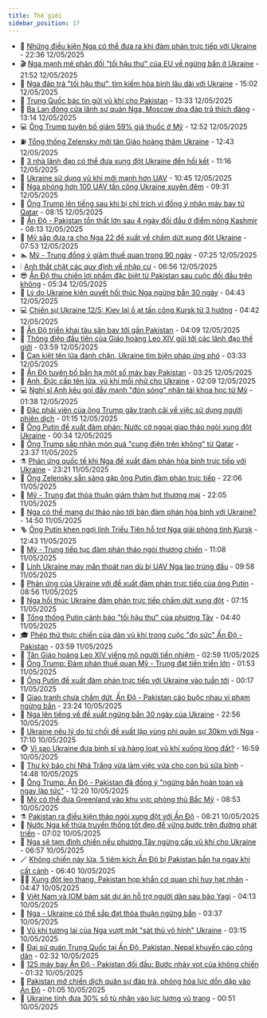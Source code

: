 ```yaml
---
title: Thế giới
sidebar_position: 17
---
```


<!-- dantri-the-gioi:START -->
- 🌋 [Những điều kiện Nga có thể đưa ra khi đàm phán trực tiếp với Ukraine](https://dantri.com.vn/the-gioi/nhung-dieu-kien-nga-co-the-dua-ra-khi-dam-phan-truc-tiep-voi-ukraine-20250513053010252.htm) - 22:36 12/05/2025
- 🎬 [Nga mạnh mẽ phản đối &quot;tối hậu thư&quot; của EU về ngừng bắn ở Ukraine](https://dantri.com.vn/the-gioi/nga-manh-me-phan-doi-toi-hau-thu-cua-eu-ve-ngung-ban-o-ukraine-20250512215228595.htm) - 21:52 12/05/2025
- 🧰 [Nga đáp trả &quot;tối hậu thư&quot;, tìm kiếm hòa bình lâu dài với Ukraine](https://dantri.com.vn/the-gioi/nga-dap-tra-toi-hau-thu-tim-kiem-hoa-binh-lau-dai-voi-ukraine-20250512192019982.htm) - 15:02 12/05/2025
- 🌋 [Trung Quốc bác tin gửi vũ khí cho Pakistan](https://dantri.com.vn/the-gioi/trung-quoc-bac-tin-gui-vu-khi-cho-pakistan-20250512200809796.htm) - 13:33 12/05/2025
- 🗽 [Ba Lan đóng cửa lãnh sự quán Nga, Moscow dọa đáp trả thích đáng](https://dantri.com.vn/the-gioi/ba-lan-dong-cua-lanh-su-quan-nga-moscow-doa-dap-tra-thich-dang-20250512185251568.htm) - 13:14 12/05/2025
- 💻 [Ông Trump tuyên bố giảm 59% giá thuốc ở Mỹ](https://dantri.com.vn/the-gioi/ong-trump-tuyen-bo-giam-59-gia-thuoc-o-my-20250512194813208.htm) - 12:52 12/05/2025
- ⛽️ [Tổng thống Zelensky mời tân Giáo hoàng thăm Ukraine](https://dantri.com.vn/the-gioi/tong-thong-zelensky-moi-tan-giao-hoang-tham-ukraine-20250512193605273.htm) - 12:43 12/05/2025
- 🤩 [3 nhà lãnh đạo có thể đưa xung đột Ukraine đến hồi kết](https://dantri.com.vn/the-gioi/3-nha-lanh-dao-co-the-dua-xung-dot-ukraine-den-hoi-ket-20250512165733818.htm) - 11:16 12/05/2025
- 🧐 [Ukraine sử dụng vũ khí mới mạnh hơn UAV](https://dantri.com.vn/the-gioi/ukraine-su-dung-vu-khi-moi-manh-hon-uav-20250512164613514.htm) - 10:45 12/05/2025
- 🎊 [Nga phóng hơn 100 UAV tấn công Ukraine xuyên đêm](https://dantri.com.vn/the-gioi/nga-phong-hon-100-uav-tan-cong-ukraine-xuyen-dem-20250512162554807.htm) - 09:31 12/05/2025
- 📝 [Ông Trump lên tiếng sau khi bị chỉ trích vì đồng ý nhận máy bay từ Qatar](https://dantri.com.vn/the-gioi/ong-trump-len-tieng-sau-khi-bi-chi-trich-vi-dong-y-nhan-may-bay-tu-qatar-20250512151140337.htm) - 08:15 12/05/2025
- 🤡 [Ấn Độ - Pakistan tổn thất lớn sau 4 ngày đối đầu ở điểm nóng Kashmir](https://dantri.com.vn/the-gioi/an-do-pakistan-ton-that-lon-sau-4-ngay-doi-dau-o-diem-nong-kashmir-20250512150316476.htm) - 08:13 12/05/2025
- 🥷 [Mỹ sắp đưa ra cho Nga 22 đề xuất về chấm dứt xung đột Ukraine](https://dantri.com.vn/the-gioi/my-sap-dua-ra-cho-nga-22-de-xuat-ve-cham-dut-xung-dot-ukraine-20250512144410935.htm) - 07:53 12/05/2025
- 🏊 [Mỹ - Trung đồng ý giảm thuế quan trong 90 ngày](https://dantri.com.vn/the-gioi/my-trung-dong-y-giam-thue-quan-trong-90-ngay-20250512142441810.htm) - 07:25 12/05/2025
- 🕯 [Anh thắt chặt các quy định về nhập cư](https://dantri.com.vn/the-gioi/anh-that-chat-cac-quy-dinh-ve-nhap-cu-20250512134534318.htm) - 06:56 12/05/2025
- 😎 [Ấn Độ thu chiến lợi phẩm đặc biệt từ Pakistan sau cuộc đối đầu trên không](https://dantri.com.vn/the-gioi/an-do-thu-chien-loi-pham-dac-biet-tu-pakistan-sau-cuoc-doi-dau-tren-khong-20250512113936401.htm) - 05:34 12/05/2025
- 🌈 [Lý do Ukraine kiên quyết hối thúc Nga ngừng bắn 30 ngày](https://dantri.com.vn/the-gioi/ly-do-ukraine-kien-quyet-hoi-thuc-nga-ngung-ban-30-ngay-20250512113202906.htm) - 04:43 12/05/2025
- 💻 [Chiến sự Ukraine 12/5: Kiev lại ồ ạt tấn công Kursk từ 3 hướng](https://dantri.com.vn/the-gioi/chien-su-ukraine-125-kiev-lai-o-at-tan-cong-kursk-tu-3-huong-20250512112243318.htm) - 04:42 12/05/2025
- 🤖 [Ấn Độ triển khai tàu sân bay tới gần Pakistan](https://dantri.com.vn/the-gioi/an-do-trien-khai-tau-san-bay-toi-gan-pakistan-20250512110837385.htm) - 04:09 12/05/2025
- 🦏 [Thông điệp đầu tiên của Giáo hoàng Leo XIV gửi tới các lãnh đạo thế giới](https://dantri.com.vn/the-gioi/thong-diep-dau-tien-cua-giao-hoang-leo-xiv-gui-toi-cac-lanh-dao-the-gioi-20250512105006359.htm) - 03:59 12/05/2025
- 🌁 [Cạn kiệt tên lửa đánh chặn, Ukraine tìm biện pháp ứng phó](https://dantri.com.vn/the-gioi/can-kiet-ten-lua-danh-chan-ukraine-tim-bien-phap-ung-pho-20250512094459922.htm) - 03:33 12/05/2025
- 🐘 [Ấn Độ tuyên bố bắn hạ một số máy bay Pakistan](https://dantri.com.vn/the-gioi/an-do-tuyen-bo-ban-ha-mot-so-may-bay-pakistan-20250512100704418.htm) - 03:25 12/05/2025
- 🥷 [Anh, Đức cấp tên lửa, vũ khí mồi nhử cho Ukraine](https://dantri.com.vn/the-gioi/anh-duc-cap-ten-lua-vu-khi-moi-nhu-cho-ukraine-20250512090723883.htm) - 02:09 12/05/2025
- 💻 [Nghị sĩ Anh kêu gọi đẩy mạnh &quot;đón sóng&quot; nhân tài khoa học từ Mỹ](https://dantri.com.vn/the-gioi/nghi-si-anh-keu-goi-day-manh-don-song-nhan-tai-khoa-hoc-tu-my-20250511182524127.htm) - 01:38 12/05/2025
- 🎡 [Đặc phái viên của ông Trump gây tranh cãi về việc sử dụng người phiên dịch](https://dantri.com.vn/the-gioi/dac-phai-vien-cua-ong-trump-gay-tranh-cai-ve-viec-su-dung-nguoi-phien-dich-20250512075446414.htm) - 01:15 12/05/2025
- 🧰 [Ông Putin đề xuất đàm phán: Nước cờ ngoại giao tháo ngòi xung đột Ukraine](https://dantri.com.vn/the-gioi/ong-putin-de-xuat-dam-phan-nuoc-co-ngoai-giao-thao-ngoi-xung-dot-ukraine-20250512072429351.htm) - 00:34 12/05/2025
- 🥸 [Ông Trump sắp nhận món quà &quot;cung điện trên không&quot; từ Qatar](https://dantri.com.vn/the-gioi/ong-trump-sap-nhan-mon-qua-cung-dien-tren-khong-tu-qatar-20250512063509462.htm) - 23:37 11/05/2025
- ⚗️ [Phản ứng quốc tế khi Nga đề xuất đàm phán hòa bình trực tiếp với Ukraine](https://dantri.com.vn/the-gioi/phan-ung-quoc-te-khi-nga-de-xuat-dam-phan-hoa-binh-truc-tiep-voi-ukraine-20250512060503258.htm) - 23:21 11/05/2025
- 🌮 [Ông Zelensky sẵn sàng gặp ông Putin đàm phán trực tiếp](https://dantri.com.vn/the-gioi/ong-zelensky-san-sang-gap-ong-putin-dam-phan-truc-tiep-20250512005514749.htm) - 22:06 11/05/2025
- 🎃 [Mỹ - Trung đạt thỏa thuận giảm thâm hụt thương mại](https://dantri.com.vn/the-gioi/my-trung-dat-thoa-thuan-giam-tham-hut-thuong-mai-20250512015658547.htm) - 22:05 11/05/2025
- 💫 [Nga có thể mang dự thảo nào tới bàn đàm phán hòa bình với Ukraine?](https://dantri.com.vn/the-gioi/nga-co-the-mang-du-thao-nao-toi-ban-dam-phan-hoa-binh-voi-ukraine-20250511210141429.htm) - 14:50 11/05/2025
- 🪜 [Ông Putin khen ngợi lính Triều Tiên hỗ trợ Nga giải phóng tỉnh Kursk](https://dantri.com.vn/the-gioi/ong-putin-khen-ngoi-linh-trieu-tien-ho-tro-nga-giai-phong-tinh-kursk-20250511181554425.htm) - 12:43 11/05/2025
- 🌋 [Mỹ - Trung tiếp tục đàm phán tháo ngòi thương chiến](https://dantri.com.vn/the-gioi/my-trung-tiep-tuc-dam-phan-thao-ngoi-thuong-chien-20250511175801856.htm) - 11:08 11/05/2025
- 🦏 [Lính Ukraine may mắn thoát nạn dù bị UAV Nga lao trúng đầu](https://dantri.com.vn/the-gioi/linh-ukraine-may-man-thoat-nan-du-bi-uav-nga-lao-trung-dau-20250511100703063.htm) - 09:58 11/05/2025
- 👀 [Phản ứng của Ukraine với đề xuất đàm phán trực tiếp của ông Putin](https://dantri.com.vn/the-gioi/phan-ung-cua-ukraine-voi-de-xuat-dam-phan-truc-tiep-cua-ong-putin-20250511153923203.htm) - 08:56 11/05/2025
- 🧰 [Nga hối thúc Ukraine đàm phán trực tiếp chấm dứt xung đột](https://dantri.com.vn/the-gioi/nga-hoi-thuc-ukraine-dam-phan-truc-tiep-cham-dut-xung-dot-20250511140155314.htm) - 07:15 11/05/2025
- 🚀 [Tổng thống Putin cảnh báo &quot;tối hậu thư&quot; của phương Tây](https://dantri.com.vn/the-gioi/tong-thong-putin-canh-bao-toi-hau-thu-cua-phuong-tay-20250511071716776.htm) - 04:40 11/05/2025
- 🎓 [Phép thử thực chiến của dàn vũ khí trong cuộc &quot;đọ sức&quot; Ấn Độ - Pakistan](https://dantri.com.vn/the-gioi/phep-thu-thuc-chien-cua-dan-vu-khi-trong-cuoc-do-suc-an-do-pakistan-20250511104212620.htm) - 03:59 11/05/2025
- 🥸 [Tân Giáo hoàng Leo XIV viếng mộ người tiền nhiệm](https://dantri.com.vn/the-gioi/tan-giao-hoang-leo-xiv-vieng-mo-nguoi-tien-nhiem-20250511094557626.htm) - 02:59 11/05/2025
- 🦅 [Ông Trump: Đàm phán thuế quan Mỹ - Trung đạt tiến triển lớn](https://dantri.com.vn/the-gioi/ong-trump-dam-phan-thue-quan-my-trung-dat-tien-trien-lon-20250511083104392.htm) - 01:53 11/05/2025
- 🤭 [Ông Putin đề xuất đàm phán trực tiếp với Ukraine vào tuần tới](https://dantri.com.vn/the-gioi/ong-putin-de-xuat-dam-phan-truc-tiep-voi-ukraine-vao-tuan-toi-20250511064428024.htm) - 00:17 11/05/2025
- 🤖 [Giao tranh chưa chấm dứt, Ấn Độ - Pakistan cáo buộc nhau vi phạm ngừng bắn](https://dantri.com.vn/the-gioi/giao-tranh-chua-cham-dut-an-do-pakistan-cao-buoc-nhau-vi-pham-ngung-ban-20250511060645749.htm) - 23:24 10/05/2025
- 🐲 [Nga lên tiếng về đề xuất ngừng bắn 30 ngày của Ukraine](https://dantri.com.vn/the-gioi/nga-len-tieng-ve-de-xuat-ngung-ban-30-ngay-cua-ukraine-20250511053636276.htm) - 22:56 10/05/2025
- 🫣 [Ukraine nêu lý do từ chối đề xuất lập vùng phi quân sự 30km với Nga](https://dantri.com.vn/the-gioi/ukraine-neu-ly-do-tu-choi-de-xuat-lap-vung-phi-quan-su-30km-voi-nga-20250510210449588.htm) - 17:10 10/05/2025
- 🐵 [Vì sao Ukraine đưa binh sĩ và hàng loạt vũ khí xuống lòng đất?](https://dantri.com.vn/the-gioi/vi-sao-ukraine-dua-binh-si-va-hang-loat-vu-khi-xuong-long-dat-20250510193225186.htm) - 16:59 10/05/2025
- 🫶 [Thư ký báo chí Nhà Trắng vừa làm việc vừa cho con bú sữa bình](https://dantri.com.vn/the-gioi/thu-ky-bao-chi-nha-trang-vua-lam-viec-vua-cho-con-bu-sua-binh-20250510213829295.htm) - 14:48 10/05/2025
- 💃 [Ông Trump: Ấn Độ - Pakistan đã đồng ý &quot;ngừng bắn hoàn toàn và ngay lập tức&quot;](https://dantri.com.vn/the-gioi/ong-trump-an-do-pakistan-da-dong-y-ngung-ban-hoan-toan-va-ngay-lap-tuc-20250510191920215.htm) - 12:20 10/05/2025
- 💫 [Mỹ có thể đưa Greenland vào khu vực phòng thủ Bắc Mỹ](https://dantri.com.vn/the-gioi/my-co-the-dua-greenland-vao-khu-vuc-phong-thu-bac-my-20250510155011398.htm) - 08:53 10/05/2025
- ⚗️ [Pakistan ra điều kiện tháo ngòi xung đột với Ấn Độ](https://dantri.com.vn/the-gioi/pakistan-ra-dieu-kien-thao-ngoi-xung-dot-voi-an-do-20250510143217598.htm) - 08:21 10/05/2025
- 🥷 [Nước Nga kế thừa truyền thống tốt đẹp để vững bước trên đường phát triển](https://dantri.com.vn/the-gioi/nuoc-nga-ke-thua-truyen-thong-tot-dep-de-vung-buoc-tren-duong-phat-trien-20250509102354937.htm) - 07:02 10/05/2025
- 🥸 [Nga sẽ tạm đình chiến nếu phương Tây ngừng cấp vũ khí cho Ukraine](https://dantri.com.vn/the-gioi/nga-se-tam-dinh-chien-neu-phuong-tay-ngung-cap-vu-khi-cho-ukraine-20250510134450779.htm) - 06:57 10/05/2025
- 🪄 [Không chiến nảy lửa, 5 tiêm kích Ấn Độ bị Pakistan bắn hạ ngay khi cất cánh](https://dantri.com.vn/the-gioi/khong-chien-nay-lua-5-tiem-kich-an-do-bi-pakistan-ban-ha-ngay-khi-cat-canh-20250510115144947.htm) - 06:40 10/05/2025
- 🧑‍💻 [Xung đột leo thang, Pakistan họp khẩn cơ quan chỉ huy hạt nhân](https://dantri.com.vn/the-gioi/xung-dot-leo-thang-pakistan-hop-khan-co-quan-chi-huy-hat-nhan-20250510114015886.htm) - 04:47 10/05/2025
- 🤭 [Việt Nam và IOM bám sát dự án hỗ trợ người dân sau bão Yagi](https://dantri.com.vn/the-gioi/viet-nam-va-iom-bam-sat-du-an-ho-tro-nguoi-dan-sau-bao-yagi-20250510105455915.htm) - 04:13 10/05/2025
- 🗽 [Nga - Ukraine có thể sắp đạt thỏa thuận ngừng bắn](https://dantri.com.vn/the-gioi/nga-ukraine-co-the-sap-dat-thoa-thuan-ngung-ban-20250510085516564.htm) - 03:37 10/05/2025
- 🤖 [Vũ khí tương lai của Nga vượt mặt &quot;sát thủ vô hình&quot; Ukraine](https://dantri.com.vn/the-gioi/vu-khi-tuong-lai-cua-nga-vuot-mat-sat-thu-vo-hinh-ukraine-20250510100637505.htm) - 03:15 10/05/2025
- 🌈 [Đại sứ quán Trung Quốc tại Ấn Độ, Pakistan, Nepal khuyến cáo công dân](https://dantri.com.vn/the-gioi/dai-su-quan-trung-quoc-tai-an-do-pakistan-nepal-khuyen-cao-cong-dan-20250510093209561.htm) - 02:32 10/05/2025
- 🤩 [125 máy bay Ấn Độ - Pakistan đối đầu: Bước nhảy vọt của không chiến](https://dantri.com.vn/the-gioi/125-may-bay-an-do-pakistan-doi-dau-buoc-nhay-vot-cua-khong-chien-20250510080446141.htm) - 01:32 10/05/2025
- 🤗 [Pakistan mở chiến dịch quân sự đáp trả, phóng hỏa lực dồn dập vào Ấn Độ](https://dantri.com.vn/the-gioi/pakistan-mo-chien-dich-quan-su-dap-tra-phong-hoa-luc-don-dap-vao-an-do-20250510072707781.htm) - 01:05 10/05/2025
- 🙉 [Ukraine tính đưa 30% số tù nhân vào lực lượng vũ trang](https://dantri.com.vn/the-gioi/ukraine-tinh-dua-30-so-tu-nhan-vao-luc-luong-vu-trang-20250510073921765.htm) - 00:51 10/05/2025<!-- dantri-the-gioi:END -->
